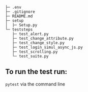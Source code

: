 ```execute_javascript
├─ .env
├─ .gitignore
├─ README.md
├─ setup
│  ├─ Setup.py
└─ teststeps
   ├─ test_alert.py
   ├─ test_change_attribute.py
   ├─ test_change_style.py
   ├─ test_login_simul_async_js.py
   ├─ test_scrolling.py
   └─ test_suite.py
```







## To run the test run:
`pytest` via the command line